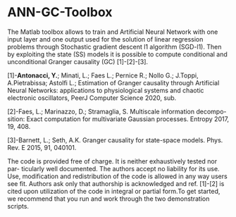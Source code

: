 # ANN-GC-Toolbox
The Matlab toolbox allows to train and Artificial Neural Network with one
input layer and one output used for the solution of linear regression problems
through Stochastic gradient descent l1 algorithm (SGD-l1). Then by exploiting
the state (SS) models it is possible to compute conditional and unconditional
Granger causality (GC) [1]-[2]-[3].

[1]-**Antonacci, Y.**; Minati, L.; Faes L.; Pernice R.; Nollo G.; J.Toppi, A.Pietrabissa;
Astolfi L.; Estimation of Granger causality through Artificial Neural Networks:
applications to physiological systems and chaotic electronic oscillators, PeerJ
Computer Science 2020, sub.

[2]-Faes, L.; Marinazzo, D.; Stramaglia, S. Multiscale information decompo-
sition: Exact computation for multivariate Gaussian processes. Entropy 2017,
19, 408.

[3]-Barnett, L.; Seth, A.K. Granger causality for state-space models. Phys.
Rev. E 2015, 91, 040101.


The code is provided free of charge. It is neither exhaustively tested nor par-
ticularly well documented. The authors accept no liability for its use. Use,
modification and redistribution of the code is allowed in any way users see fit.
Authors ask only that authorship is acknowledged and ref. [1]-[2] is cited upon
utilization of the code in integral or partial form.To get started, we recommend
that you run and work through the two demonstration scripts.
